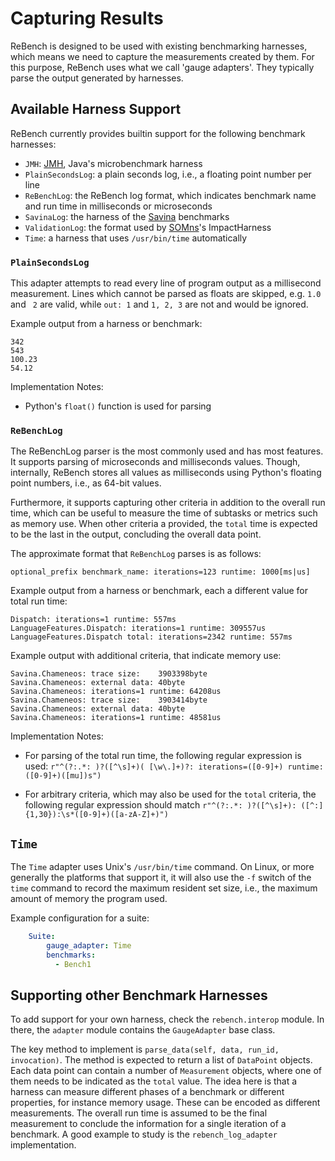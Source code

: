 # Capturing Results

ReBench is designed to be used with existing benchmarking harnesses,
which means we need to capture the measurements created by them.
For this purpose, ReBench uses what we call 'gauge adapters'.
They typically parse the output generated by harnesses.

## Available Harness Support

ReBench currently provides builtin support for the following benchmark harnesses:

- `JMH`: [JMH](http://openjdk.java.net/projects/code-tools/jmh/), Java's microbenchmark harness
- `PlainSecondsLog`: a plain seconds log, i.e., a floating point number per line
- `ReBenchLog`: the ReBench log format, which indicates benchmark name and run time in milliseconds or microseconds
- `SavinaLog`: the harness of the [Savina](https://github.com/shamsimam/savina) benchmarks
- `ValidationLog`: the format used by [SOMns](https://github.com/smarr/SOMns)'s ImpactHarness
- `Time`: a harness that uses `/usr/bin/time` automatically


### `PlainSecondsLog`

This adapter attempts to read every line of program output as a millisecond
measurement. Lines which cannot be parsed as floats are skipped, e.g. `1.0` and
`  2 ` are valid, while `out: 1` and `1, 2, 3` are not and would be ignored.

Example output from a harness or benchmark:

```
342
543
100.23
54.12
```

Implementation Notes:

 - Python's `float()` function is used for parsing


### `ReBenchLog`

The ReBenchLog parser is the most commonly used and has most features.
It supports parsing of microseconds and milliseconds values.
Though, internally, ReBench stores all values as milliseconds using Python's
floating point numbers, i.e., as 64-bit values.

Furthermore, it supports capturing other criteria in addition to the overall
run time, which can be useful to measure the time of subtasks or metrics such
as memory use. When other criteria a provided, the `total` time is expected to
be the last in the output, concluding the overall data point.

The approximate format that `ReBenchLog` parses is as follows:

    optional_prefix benchmark_name: iterations=123 runtime: 1000[ms|us]

Example output from a harness or benchmark, each a different value for total
run time:

```
Dispatch: iterations=1 runtime: 557ms
LanguageFeatures.Dispatch: iterations=1 runtime: 309557us
LanguageFeatures.Dispatch total: iterations=2342 runtime: 557ms
```

Example output with additional criteria, that indicate memory use:

```
Savina.Chameneos: trace size:    3903398byte
Savina.Chameneos: external data: 40byte
Savina.Chameneos: iterations=1 runtime: 64208us
Savina.Chameneos: trace size:    3903414byte
Savina.Chameneos: external data: 40byte
Savina.Chameneos: iterations=1 runtime: 48581us
```

Implementation Notes:

 - For parsing of the total run time, the following regular expression is used:
   `r"^(?:.*: )?([^\s]+)( [\w\.]+)?: iterations=([0-9]+) runtime: ([0-9]+)([mu])s")`

 - For arbitrary criteria, which may also be used for the `total` criteria,
   the following regular expression should match
   `r"^(?:.*: )?([^\s]+): ([^:]{1,30}):\s*([0-9]+)([a-zA-Z]+)")`


## `Time`

The `Time` adapter uses Unix's `/usr/bin/time` command.
On Linux, or more generally the platforms that support it, it will also use the
`-f` switch of the `time` command to record the maximum resident set size,
i.e., the maximum amount of memory the program used.

Example configuration for a suite:

```yaml
    Suite:
        gauge_adapter: Time
        benchmarks:
          - Bench1
```


## Supporting other Benchmark Harnesses

To add support for your own harness, check the `rebench.interop` module.
In there, the `adapter` module contains the `GaugeAdapter` base class.

The key method to implement is `parse_data(self, data, run_id, invocation)`.
The method is expected to return a list of `DataPoint` objects.
Each data point can contain a number of `Measurement` objects, where one of
them needs to be indicated as the `total` value.
The idea here is that a harness can measure different phases of a benchmark
or different properties, for instance memory usage.
These can be encoded as different measurements. The overall run time is
assumed to be the final measurement to conclude the information for a single
iteration of a benchmark.
A good example to study is the `rebench_log_adapter` implementation.
